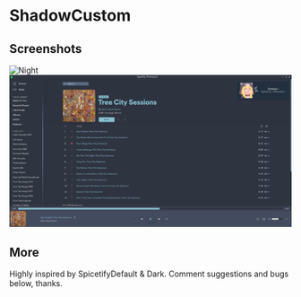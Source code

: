 # ShadowCustom

## Screenshots

![Night](./7JL4785.png)
![Nord](./ShadowCustom-S-Nord.png)

## More

Highly inspired by SpicetifyDefault & Dark.
Comment suggestions and bugs below, thanks.
